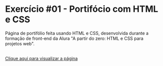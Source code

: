 # Exercício #01 - Portifócio com HTML e CSS
<p>Página de portifólio feita usando HTML e CSS, desenvolvida durante a formação de front-end da Alura "A partir do zero: HTML e CSS para projetos web".</p>
<br>
<a href=https://thyagoramon.github.io/exercicio-1-portifolio/ target="_blank">Clique aqui para visualizar a página</a>
